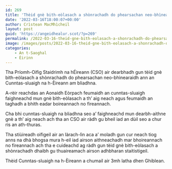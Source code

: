 ```yaml
---
id: 269
title: 'Thèid gnè bith-eòlasach a shònrachadh do phearsachan neo-bhìnearaidh ann an Cunntas-sluaigh na h-Èireann'
date: '2022-03-16T18:00:07+00:00'
author: Crìstean MacMhìcheil
layout: post
guid: 'https://angeidhealur.scot/?p=269'
permalink: /2022-03-16-theid-gne-bith-eolasach-a-shonrachadh-do-phearsachan-neo-bhinearaidh-ann-an-cunntas-sluaigh-na-h-eireann/
image: /images/posts/2022-03-16-theid-gne-bith-eolasach-a-shonrachadh-do-phearsachan-neo-bhinearaidh-ann-an-cunntas-sluaigh-na-h-eireann.webp
categories:
    - An t-Saoghal
    - Èirinn
---
```


Tha Príomh-Oifig Staidrimh na hÉireann (CSO) air dearbhadh gun tèid gnè bith-eòlasach a shònrachadh do phearsachan neo-bhìnearaidh ann an Cunntas-sluaigh na h-Èireann am bliadhna.

A-rèir reachdas an Aonaidh Eòrpach feumaidh an cunntas-sluaigh faighneachd mun gnè bith-eòlasach a th’ aig neach agus feumaidh an taghadh a bhith eadar boireannach no fireannach.

Cha bhi cunntas-sluaigh na bliadhna seo a’ faighneachd mun dearbh-aithne gnè a th’ aig neach ach tha an CSO air ràdh gu bheil iad an dùil seo a chur ris an ath-thuras.

Tha stiùireadh oifigeil air an làrach-lìn aca a’ moladh gun cur neach tiog anns na dhà bhogsa mura h-eil iad airson aithneachadh mar bhoireannach no fireannach ach tha e cuideachd ag ràdh gun tèid gnè bith-eòlasach a shònrachadh dhaibh gu thuaireamach airson adhbharan staitistigeil.

Thèid Cunntas-sluaigh na h-Èireann a chumail air 3mh latha dhen Ghiblean.
